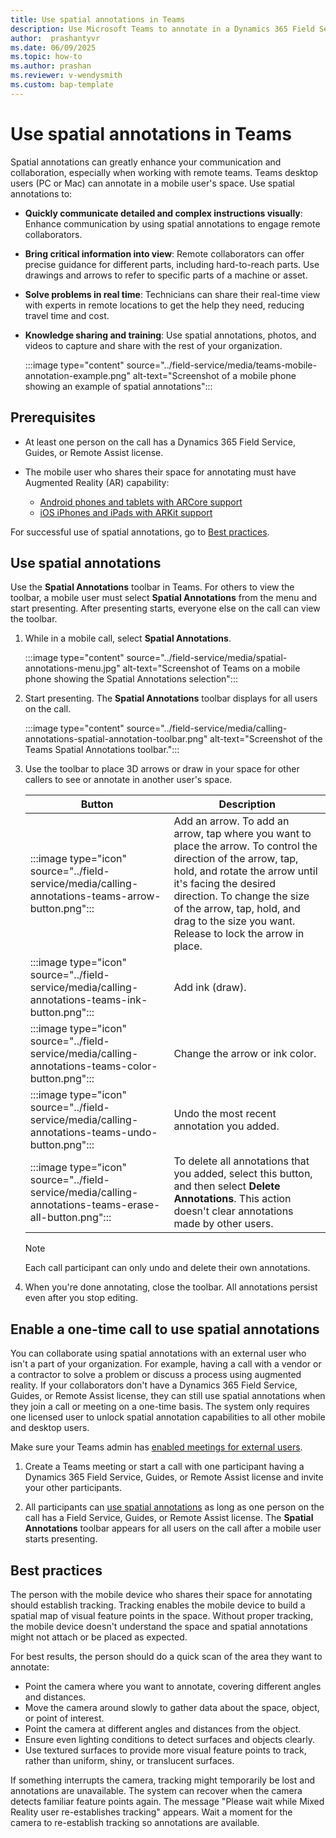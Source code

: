 ```yaml
---
title: Use spatial annotations in Teams
description: Use Microsoft Teams to annotate in a Dynamics 365 Field Service environment.
author:  prashantyvr
ms.date: 06/09/2025
ms.topic: how-to
ms.author: prashan
ms.reviewer: v-wendysmith
ms.custom: bap-template
---
```


# Use spatial annotations in Teams

<!--- This topic in Guides and RA. Topic is H2 in calling-annotations.md --->

Spatial annotations can greatly enhance your communication and collaboration, especially when working with remote teams. Teams desktop users (PC or Mac) can annotate in a mobile user's space. Use spatial annotations to:

- **Quickly communicate detailed and complex instructions visually**: Enhance communication by using spatial annotations to engage remote collaborators.
- **Bring critical information into view**: Remote collaborators can offer precise guidance for different parts, including hard-to-reach parts. Use drawings and arrows to refer to specific parts of a machine or asset.
- **Solve problems in real time**: Technicians can share their real-time view with experts in remote locations to get the help they need, reducing travel time and cost.
- **Knowledge sharing and training**: Use spatial annotations, photos, and videos to capture and share with the rest of your organization.

  :::image type="content" source="../field-service/media/teams-mobile-annotation-example.png" alt-text="Screenshot of a mobile phone showing an example of spatial annotations":::

## Prerequisites

- At least one person on the call has a Dynamics 365 Field Service, Guides, or Remote Assist license.

- The mobile user who shares their space for annotating must have Augmented Reality (AR) capability:

  - [Android phones and tablets with ARCore support](https://developers.google.com/ar/devices)
  - [iOS iPhones and iPads with ARKit support](https://developers.google.com/ar/devices#ios)

For successful use of spatial annotations, go to [Best practices](#best-practices).

## Use spatial annotations

Use the **Spatial Annotations** toolbar in Teams. For others to view the toolbar, a mobile user must select **Spatial Annotations** from the menu and start presenting. After presenting starts, everyone else on the call can view the toolbar.

1. While in a mobile call, select **Spatial Annotations**.

   :::image type="content" source="../field-service/media/spatial-annotations-menu.jpg" alt-text="Screenshot of Teams on a mobile phone showing the Spatial Annotations selection":::

1. Start presenting. The **Spatial Annotations** toolbar displays for all users on the call.

   :::image type="content" source="../field-service/media/calling-annotations-spatial-annotation-toolbar.png" alt-text="Screenshot of the Teams Spatial Annotations toolbar.":::

1. Use the toolbar to place 3D arrows or draw in your space for other callers to see or annotate in another user's space.

   |Button|Description|
   |---------|----------------------------------------------------|
   |:::image type="icon" source="../field-service/media/calling-annotations-teams-arrow-button.png":::| Add an arrow. To add an arrow, tap where you want to place the arrow. To control the direction of the arrow, tap, hold, and rotate the arrow until it's facing the desired direction. To change the size of the arrow, tap, hold, and drag to the size you want. Release to lock the arrow in place.|
   |:::image type="icon" source="../field-service/media/calling-annotations-teams-ink-button.png":::|Add ink (draw).|
   |:::image type="icon" source="../field-service/media/calling-annotations-teams-color-button.png":::|Change the arrow or ink color.|
   |:::image type="icon" source="../field-service/media/calling-annotations-teams-undo-button.png":::|Undo the most recent annotation you added.|
   |:::image type="icon" source="../field-service/media/calling-annotations-teams-erase-all-button.png":::|To delete all annotations that you added, select this button, and then select **Delete Annotations**. This action doesn't clear annotations made by other users.|

   > [!NOTE]
   > Each call participant can only undo and delete their own annotations.

1. When you're done annotating, close the toolbar. All annotations persist even after you stop editing.

## Enable a one-time call to use spatial annotations

You can collaborate using spatial annotations with an external user who isn't a part of your organization. For example, having a call with a vendor or a contractor to solve a problem or discuss a process using augmented reality. If your collaborators don't have a Dynamics 365 Field Service, Guides, or Remote Assist license, they can still use spatial annotations when they join a call or meeting on a one-time basis. The system only requires one licensed user to unlock spatial annotation capabilities to all other mobile and desktop users.

Make sure your Teams admin has [enabled meetings for external users](/microsoftteams/plan-meetings#meeting-options-for-guests-and-external-participants).

1. Create a Teams meeting or start a call with one participant having a Dynamics 365 Field Service, Guides, or Remote Assist license and invite your other participants.

1. All participants can [use spatial annotations](#use-spatial-annotations) as long as one person on the call has a Field Service, Guides, or Remote Assist license. The **Spatial Annotations** toolbar appears for all users on the call after a mobile user starts presenting.

## Best practices

The person with the mobile device who shares their space for annotating should establish tracking. Tracking enables the mobile device to build a spatial map of visual feature points in the space. Without proper tracking, the mobile device doesn't understand the space and spatial annotations might not attach or be placed as expected.

For best results, the person should do a quick scan of the area they want to annotate:

- Point the camera where you want to annotate, covering different angles and distances.
- Move the camera around slowly to gather data about the space, object, or point of interest.
- Point the camera at different angles and distances from the object.
- Ensure even lighting conditions to detect surfaces and objects clearly.
- Use textured surfaces to provide more visual feature points to track, rather than uniform, shiny, or translucent surfaces.

If something interrupts the camera, tracking might temporarily be lost and annotations are unavailable. The system can recover when the camera detects familiar feature points again. The message "Please wait while Mixed Reality user re-establishes tracking" appears. Wait a moment for the camera to re-establish tracking so annotations are available.

